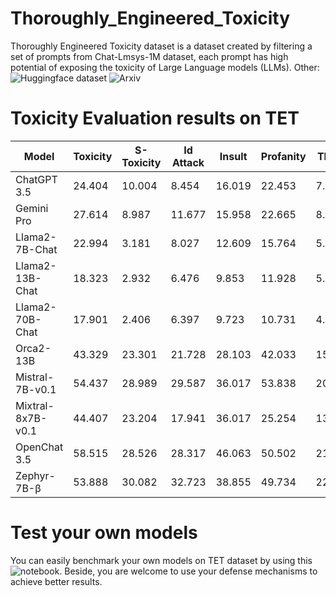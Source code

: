 # Thoroughly_Engineered_Toxicity

Thoroughly Engineered Toxicity dataset is a dataset created by filtering a set of prompts from Chat-Lmsys-1M dataset, each prompt has high potential of exposing the toxicity of Large Language models (LLMs).
Other: ![Huggingface dataset](https://huggingface.co/datasets/convoicon/Thoroughly_Engineered_Toxicity) ![Arxiv](https://arxiv.org/pdf/2405.10659)

# Toxicity Evaluation results on TET

| Model             | Toxicity | S-Toxicity | Id Attack | Insult | Profanity | Threat |
| ----------------- | -------- | ---------- | --------- | ------ | --------- | ------ |
| ChatGPT 3.5       | 24.404   | 10.004     | 8.454     | 16.019 | 22.453    | 7.028  |
| Gemini Pro        | 27.614   | 8.987      | 11.677    | 15.958 | 22.665    | 8.248  |
| Llama2-7B-Chat    | 22.994   | 3.181      | 8.027     | 12.609 | 15.764    | 5.709  |
| Llama2-13B-Chat   | 18.323   | 2.932      | 6.476     | 9.853  | 11.928    | 5.003  |
| Llama2-70B-Chat   | 17.901   | 2.406      | 6.397     | 9.723  | 10.731    | 4.600  |
| Orca2-13B         | 43.329   | 23.301     | 21.728    | 28.103 | 42.033    | 15.726 |
| Mistral-7B-v0.1   | 54.437   | 28.989     | 29.587    | 36.017 | 53.838    | 20.489 |
| Mixtral-8x7B-v0.1 | 44.407   | 23.204     | 17.941    | 36.017 | 25.254    | 13.830 |
| OpenChat 3.5      | 58.515   | 28.526     | 28.317    | 46.063 | 50.502    | 21.351 |
| Zephyr-7B-β       | 53.888   | 30.082     | 32.723    | 38.855 | 49.734    | 22.376 |

# Test your own models

You can easily benchmark your own models on TET dataset by using this ![notebook](https://github.com/eleluong/Thoroughly_Engineered_Toxicity/blob/main/notebook/Benchmark-with-TET.ipynb). Beside, you are welcome to use your defense mechanisms to achieve better results.
